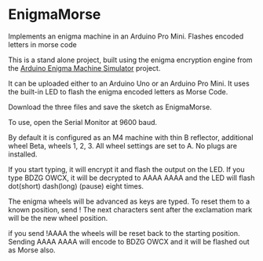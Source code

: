 # EnigmaMorse
Implements an enigma machine in an Arduino Pro Mini. Flashes encoded letters in morse code

This is a stand alone project, built using the enigma encryption engine from the <a href="http://arduinoenigma.blogspot.com">Arduino Enigma Machine Simulator</a> project.

It can be uploaded either to an Arduino Uno or an Arduino Pro Mini. It uses the built-in LED to flash the enigma encoded letters as Morse Code.

Download the three files and save the sketch as EnigmaMorse.

To use, open the Serial Monitor at 9600 baud.

By default it is configured as an M4 machine with thin B reflector, additional wheel Beta, wheels 1, 2, 3. All wheel settings are set to A. No plugs are installed.

If you start typing, it will encrypt it and flash the output on the LED.
If you type BDZG OWCX, it will be decrypted to AAAA AAAA and the LED will flash dot(short) dash(long) (pause) eight times. 

The enigma wheels will be advanced as keys are typed. To reset them to a known position, send !
The next characters sent after the exclamation mark will be the new wheel position.

if you send !AAAA the wheels will be reset back to the starting position.
Sending AAAA AAAA will encode to BDZG OWCX and it will be flashed out as Morse also.
